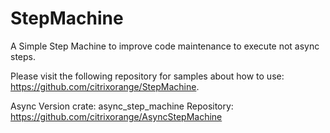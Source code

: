 # StepMachine
A Simple Step Machine to improve code maintenance to execute not async steps.

Please visit the following repository for samples about how to use: https://github.com/citrixorange/StepMachine.

Async Version crate: async_step_machine
Repository: https://github.com/citrixorange/AsyncStepMachine
